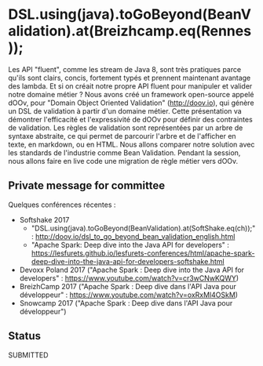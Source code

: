 # DSL.using(java).toGoBeyond(BeanValidation).at(Breizhcamp.eq(Rennes));

Les API "fluent", comme les stream de Java 8, sont très pratiques parce qu'ils sont clairs, concis, fortement typés et prennent maintenant avantage des lambda. Et si on créait notre propre API fluent pour manipuler et valider notre domaine métier ? Nous avons créé un framework open-source appelé dOOv, pour "Domain Object Oriented Validation" (http://doov.io), qui génère un DSL de validation à partir d'un domaine métier. Cette présentation va démontrer l'efficacité et l'expressivité de dOOv pour définir des contraintes de validation. Les règles de validation sont représentées par un arbre de syntaxe abstraite, ce qui permet de parcourir l'arbre et de l'afficher en texte, en markdown, ou en HTML. Nous allons comparer notre solution avec les standards de l'industrie comme Bean Validation. Pendant la session, nous allons faire en live code une migration de règle métier vers dOOv.

## Private message for committee

Quelques conférences récentes :

- Softshake 2017 
  - "DSL.using(java).toGoBeyond(BeanValidation).at(SoftShake.eq(ch));" : http://doov.io/dsl_to_go_beyond_bean_validation_english.html
  - "Apache Spark: Deep dive into the Java API for developers" : https://lesfurets.github.io/lesfurets-conferences/html/apache-spark-deep-dive-into-the-java-api-for-developers-softshake.html
- Devoxx Poland 2017 ("Apache Spark : Deep dive into the Java API for developers" : https://www.youtube.com/watch?v=cr3wCNwKQWY)
- BreizhCamp 2017 ("Apache Spark : Deep dive dans l'API Java pour développeur" : https://www.youtube.com/watch?v=oxRxMl4OSkM)
- Snowcamp 2017 ("Apache Spark : Deep dive dans l'API Java pour développeur")

## Status

SUBMITTED

